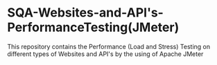 # SQA-Websites-and-API's-PerformanceTesting(JMeter)
This repository contains the Performance (Load and Stress) Testing on different types of Websites and API's by the using of Apache JMeter
